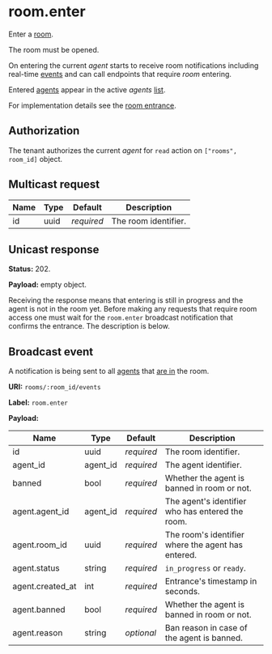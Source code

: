 # room.enter

Enter a [room](../room.md#room).

The room must be opened.

On entering the current _agent_ starts to receive room notifications including real-time
[events](../event.md#event) and can call endpoints that require _room_ entering.

Entered [agents](../agent.md#agent) appear in the active _agents_ [list](../agent/list.md).

For implementation details see the [room entrance](../../impl/room_entrance.md).

## Authorization

The tenant authorizes the current _agent_ for `read` action on
`["rooms", room_id]` object.

## Multicast request

Name | Type | Default    | Description
---- | ---- | ---------- | --------------------
id   | uuid | _required_ | The room identifier.

## Unicast response

**Status:** 202.

**Payload:** empty object.

Receiving the response means that entering is still in progress and the agent is not in the room yet. Before making any requests that require room access one must wait
for the `room.enter` broadcast notification that confirms the entrance. The description is below.

## Broadcast event

A notification is being sent to all [agents](../agent.md#agent) that [are in](../room/enter.md) the room.

**URI:** `rooms/:room_id/events`

**Label:** `room.enter`

**Payload:**

Name             | Type     | Default    | Description
---------------- | -------- | ---------- | --------------------
id               | uuid     | _required_ | The room identifier.
agent_id         | agent_id | _required_ | The agent identifier.
banned           | bool     | _required_ | Whether the agent is banned in room or not.
agent.agent_id   | agent_id | _required_ | The agent's identifier who has entered the room.
agent.room_id    | uuid     | _required_ | The room's identifier where the agent has entered.
agent.status     | string   | _required_ | `in_progress` or `ready`.
agent.created_at | int      | _required_ | Entrance's timestamp in seconds.
agent.banned     | bool     | _required_ | Whether the agent is banned in room or not.
agent.reason     | string   | _optional_ | Ban reason in case of the agent is banned.

